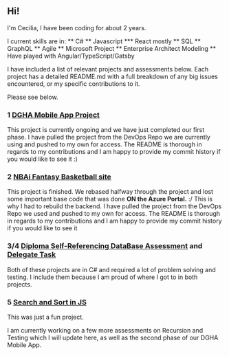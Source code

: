## Hi!

I'm Cecilia, I have been coding for about 2 years.

I current skills are in:
** C#
** Javascript
*** React mostly
** SQL
** GraphQL
** Agile
** Microsoft Project
** Enterprise Architect Modeling
** Have played with Angular/TypeScript/Gatsby

I have included a list of relevant projects and assessments below. 
Each project has a detailed README.md with a full breakdown of any big issues encountered, or my specific contributions to it.

Please see below.

### 1 [DGHA Mobile App Project](https://github.com/cecpoool/DGHA.1019.git)
This project is currently ongoing and we have just completed our first phase.
I have pulled the project from the DevOps Repo we are currently using and pushed to my own for access. The README is thorough in regards to my contributions and I am happy to provide my commit history if you would like to see it :)

### 2 [NBAi Fantasy Basketball site](https://github.com/cecpoool/NBAi-Proj.git)
This project is finished. We rebased halfway through the project and lost some important base code that was done **ON the Azure Portal.**
:/  This is why I had to rebuild the backend. 
I have pulled the project from the DevOps Repo we used and pushed to my own for access. The README is thorough in regards to my contributions and I am happy to provide my commit history if you would like to see it 

### 3/4 [Diploma Self-Referencing DataBase Assessment](https://github.com/cecpoool/DGHA.1019.git) and [Delegate Task](https://github.com/cecpoool/DelegatesUrgh.git)
Both of these projects are in C# and required a lot of problem solving and testing. I include them because I am proud of where I got to in both projects.

### 5 [Search and Sort in JS](https://github.com/cecpoool/AlgorMT.git)
This was just a fun project.

I am currently working on a few more assessments on Recursion and Testing which I will update here, as well as the second phase of our DGHA Mobile App.

